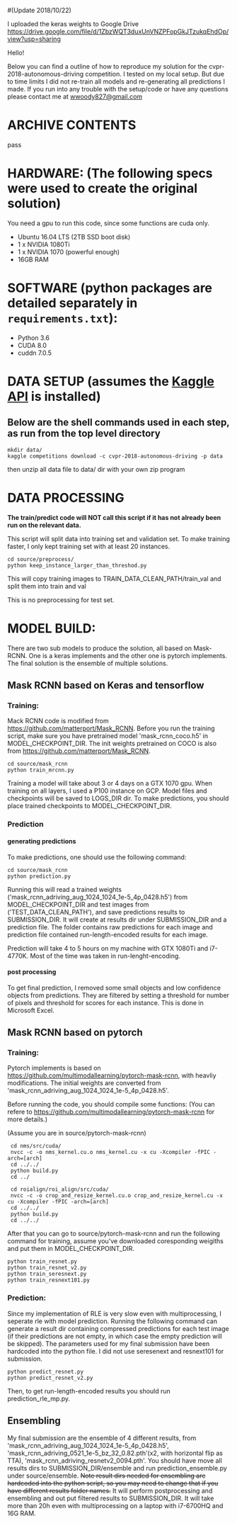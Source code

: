 #(Update 2018/10/22)

I uploaded the keras weights to Google Drive
https://drive.google.com/file/d/1ZbzWQT3duxUnVNZPFopGkJTzukqEhdOp/view?usp=sharing


Hello!

Below you can find a outline of how to reproduce my solution for the cvpr-2018-autonomous-driving competition.
I tested on my local setup. But due to time limits I did not re-train all models and re-generating all predictions I made. If you run into any trouble with the setup/code or have any questions please contact me at wwoody827@gmail.com

# ARCHIVE CONTENTS
pass

# HARDWARE: (The following specs were used to create the original solution)
You need a gpu to run this code, since some functions are cuda only.

* Ubuntu 16.04 LTS (2TB SSD boot disk)
* 1 x NVIDIA 1080Ti 
* 1 x NVIDIA 1070 (powerful enough)
* 16GB RAM


# SOFTWARE (python packages are detailed separately in `requirements.txt`):
* Python 3.6
* CUDA 8.0
* cuddn 7.0.5



# DATA SETUP (assumes the [Kaggle API](https://github.com/Kaggle/kaggle-api) is installed)
## Below are the shell commands used in each step, as run from the top level directory
```shell
mkdir data/
kaggle competitions download -c cvpr-2018-autonomous-driving -p data
```

then unzip all data file to data/ dir with your own zip program


# DATA PROCESSING

**The train/predict code will NOT call this script if it has not already been run on the relevant data.**

This script will split data into training set and validation set. To make training faster, I only kept training set with at least 20 instances.
```shell
cd source/preprocess/
python keep_instance_larger_than_threshod.py
```

This will copy training images to TRAIN_DATA_CLEAN_PATH/train_val and split them into train and val

This is no preprocessing for test set.

# MODEL BUILD: 

There are two sub models to produce the solution, all based on Mask-RCNN. One is a keras implements and the other one is pytorch implements. The final solution is the ensemble of multiple solutions.

## Mask RCNN based on Keras and tensorflow

### Training:
Mack RCNN code is modified from https://github.com/matterport/Mask_RCNN. 
Before you run the training script, make sure you have pretrained model 'mask_rcnn_coco.h5' in MODEL_CHECKPOINT_DIR. The init weights pretrained on COCO is also from https://github.com/matterport/Mask_RCNN.


```shell
cd source/mask_rcnn
python train_mrcnn.py
```

Training a model will take about 3 or 4 days on a GTX 1070 gpu. When training on all layers, I used a P100 instance on GCP. Model files and checkpoints will be saved to LOGS_DIR dir. To make predictions, you should place trained checkpoints to MODEL_CHECKPOINT_DIR.

### Prediction
#### generating predictions
To make predictions, one should use the following command:
```shell
cd source/mask_rcnn
python prediction.py
```

Running this will read a trained weights ('mask_rcnn_adriving_aug_1024_1024_1e-5_4p_0428.h5') from MODEL_CHECKPOINT_DIR and test images from ('TEST_DATA_CLEAN_PATH'), and save predictions results to SUBMISSION_DIR. It will create at results dir under SUBMISSION_DIR and a prediction file. The folder contains raw predictions for each image and prediction file contained run-length-encoded results for each image.

Prediction will take 4 to 5 hours on my machine with GTX 1080Ti and i7-4770K. Most of the time was taken in run-lenght-encoding.


#### post processing
To get final prediction, I removed some small objects and low confidence objects from predictions. They are filtered by setting a threshold for number of pixels and threshold for scores for each instance. This is done in Microsoft Excel.



## Mask RCNN based on pytorch

### Training:
Pytorch implements is based on https://github.com/multimodallearning/pytorch-mask-rcnn, with heavliy modifications. The initial weights are converted from 'mask_rcnn_adriving_aug_1024_1024_1e-5_4p_0428.h5'.

Before running the code, you should compile some functions:
(You can refere to https://github.com/multimodallearning/pytorch-mask-rcnn for more details.)

(Assume you are in source/pytorch-mask-rcnn)

```shell
 cd nms/src/cuda/
 nvcc -c -o nms_kernel.cu.o nms_kernel.cu -x cu -Xcompiler -fPIC -arch=[arch]
 cd ../../
 python build.py
 cd ../

 cd roialign/roi_align/src/cuda/
 nvcc -c -o crop_and_resize_kernel.cu.o crop_and_resize_kernel.cu -x cu -Xcompiler -fPIC -arch=[arch]
 cd ../../
 python build.py
 cd ../../
 ```
 
After that you can go to source/pytorch-mask-rcnn and run the following command for training, assume you've downloaded coresponding weigiths and put them in MODEL_CHECKPOINT_DIR.

```shell
python train_resnet.py
python train_resnet_v2.py
python train_seresnext.py
python train_resnext101.py
```

### Prediction:
Since my implementation of RLE is very slow even with multiprocessing, I seperate rle with model prediction. Running the following command can generate a result dir containing compressed predictions for each test image (if their predictions are not empty, in which case the empty prediction will be skipped). The parameters used for my final submission have been hardcoded into the python file. I did not use seresenext and resnext101 for submission.

```shell
python predict_resnet.py
python predict_resnet_v2.py
```

Then, to get run-length-encoded results you should run prediction_rle_mp.py.

## Ensembling

My final submission are the ensemble of 4 different results, from 'mask_rcnn_adriving_aug_1024_1024_1e-5_4p_0428.h5', 'mask_rcnn_adriving_0521_1e-5_bz_32_0.82.pth'(x2, with horizontal flip as TTA), 'mask_rcnn_adriving_resnetv2_0094.pth'. You should have move all results dirs to SUBMISSION_DIR/ensemble and run prediction_ensemble.py under source/ensemble. ~~Note result dirs needed for ensembling are hardcoded into the python script, so you may need to change that if you have different results folder names.~~ It will perform postprocessing and ensembling and out put filtered results to SUBMISSION_DIR. It will take more than 20h even with multiprocessing on a laptop with i7-6700HQ and 16G RAM.



